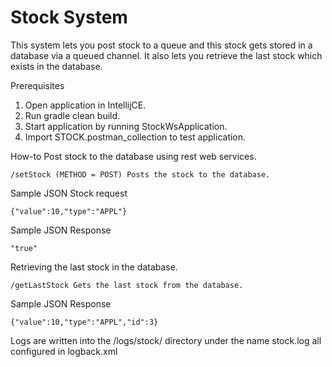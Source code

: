 # Stock System

This system lets you post stock to a queue and this stock gets stored in a database via a queued channel.
It also lets you retrieve the last stock which exists in the database.

Prerequisites

1. Open application in IntellijCE.
2. Run gradle clean build.
3. Start application by running StockWsApplication.
4. Import STOCK.postman_collection to test application.

How-to
Post stock to the database using rest web services.

    /setStock (METHOD = POST) Posts the stock to the database.

Sample JSON Stock request

    {"value":10,"type":"APPL"}

Sample JSON Response

    "true"

Retrieving the last stock in the database.

    /getLastStock Gets the last stock from the database.

Sample JSON Response

    {"value":10,"type":"APPL","id":3}


Logs are written into the /logs/stock/ directory under the name stock.log all configured in logback.xml